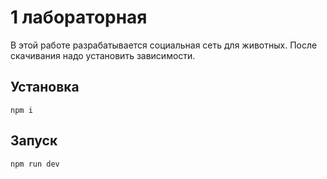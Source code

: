 # 1 лабораторная

В этой работе разрабатывается социальная сеть для животных.
После скачивания надо установить зависимости.

## Установка

`npm i`

## Запуск

`npm run dev`
